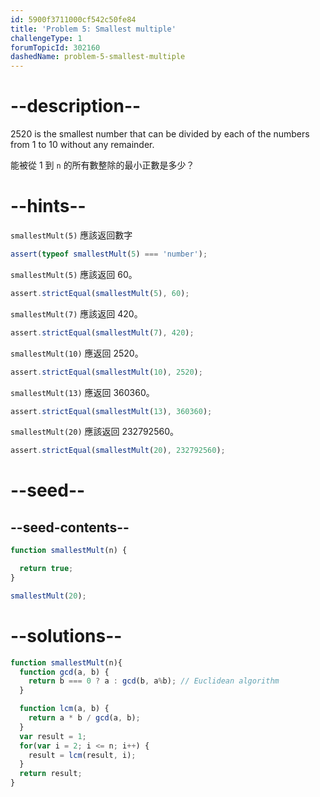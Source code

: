 ```yaml
---
id: 5900f3711000cf542c50fe84
title: 'Problem 5: Smallest multiple'
challengeType: 1
forumTopicId: 302160
dashedName: problem-5-smallest-multiple
---
```


# --description--

2520 is the smallest number that can be divided by each of the numbers from 1 to 10 without any remainder.

能被從 1 到 `n` 的所有數整除的最小正數是多少？

# --hints--

`smallestMult(5)` 應該返回數字

```js
assert(typeof smallestMult(5) === 'number');
```

`smallestMult(5)` 應該返回 60。

```js
assert.strictEqual(smallestMult(5), 60);
```

`smallestMult(7)` 應該返回 420。

```js
assert.strictEqual(smallestMult(7), 420);
```

`smallestMult(10)` 應返回 2520。

```js
assert.strictEqual(smallestMult(10), 2520);
```

`smallestMult(13)` 應返回 360360。

```js
assert.strictEqual(smallestMult(13), 360360);
```

`smallestMult(20)` 應該返回 232792560。

```js
assert.strictEqual(smallestMult(20), 232792560);
```

# --seed--

## --seed-contents--

```js
function smallestMult(n) {

  return true;
}

smallestMult(20);
```

# --solutions--

```js
function smallestMult(n){
  function gcd(a, b) {
    return b === 0 ? a : gcd(b, a%b); // Euclidean algorithm
  }

  function lcm(a, b) {
    return a * b / gcd(a, b);
  }
  var result = 1;
  for(var i = 2; i <= n; i++) {
    result = lcm(result, i);
  }
  return result;
}
```

